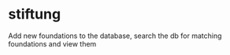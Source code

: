 # stiftung
Add new foundations to the database, search the db for matching foundations and view them
